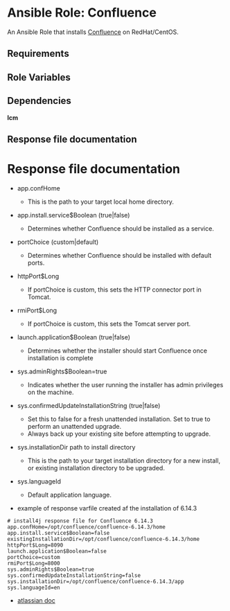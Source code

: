 # Ansible Role: Confluence	

An Ansible Role that installs [Confluence](https://www.atlassian.com/software/confluence/) on RedHat/CentOS.

## Requirements

## Role Variables

## Dependencies

__lcm__ 

## Response file documentation


# Response file documentation 
* app.confHome	
	- This is the path to your target local home directory.

* app.install.service$Boolean	(true|false)
    - Determines whether Confluence should be installed as a service.

* portChoice	(custom|default)
    - Determines whether Confluence should be installed with default ports.

* httpPort$Long	
	- If portChoice is custom, this sets the HTTP connector port in Tomcat.

* rmiPort$Long	
	- If portChoice is custom, this sets the Tomcat server port.

* launch.application$Boolean	(true|false)
    - Determines whether the installer should start Confluence once installation is complete

* sys.adminRights$Boolean=true	
    - Indicates whether the user running the installer has admin privileges on the machine.

* sys.confirmedUpdateInstallationString (true|false)
    - Set this to false for a fresh unattended installation. Set to true to perform an unattended upgrade.
    - Always back up your existing site before attempting to upgrade.

* sys.installationDir	path to install directory	
    - This is the path to your target installation directory for a new install, or existing installation directory to be upgraded.

* sys.languageId	
	- Default application language.

* example of response varfile created af the installation of 6.14.3
```
# install4j response file for Confluence 6.14.3
app.confHome=/opt/confluence/confluence-6.14.3/home
app.install.service$Boolean=false
existingInstallationDir=/opt/confluence/confluence-6.14.3/home
httpPort$Long=8090
launch.application$Boolean=false
portChoice=custom
rmiPort$Long=8000
sys.adminRights$Boolean=true
sys.confirmedUpdateInstallationString=false
sys.installationDir=/opt/confluence/confluence-6.14.3/app
sys.languageId=en

```

* [atlassian doc](https://confluence.atlassian.com/doc/unattended-installation-838416261.html?_ga=2.204823440.183061960.1588272359-998721950.1513692947)